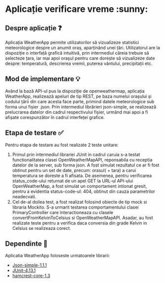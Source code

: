 <h1>Aplicație verificare vreme :sunny: </h1>

## Despre aplicație :question:

Aplicația WeatherApp permite utilizatorilor să vizualizeze statistici meteorologice despre un anumit oraș, aparținând unei țări. Utilizatorul are la dispoziție o interfață grafică intuitivă, prin intermediul căreia trebuie să selecteze țara, iar mai apoi orașul pentru care dorește să vizualizeze date despre: temperatură, descrierea vremii, puterea vântului, precipitații etc.

## Mod de implementare :bulb:

Având la bază API-ul pus la dispoziție de openweathermap, aplicația WeatherApp, realizează apeluri de tip REST, pe baza numelui orașului și codului țării din care acesta face parte, primind datele meteorologice sub forma unui fișier .json. Prin intermediul librărieri json-simple, se realizează prelucrarea datelor din cadrul respectivului fișier, urmând mai apoi a fi afișate corespunzător în cadrul interfeței grafice.

## Etapa de testare :white_check_mark:

Pentru etapa de testare au fost realizate 2 teste unitare: 
<ol>
  <li> Primul prin intermediul librariei JUnit in cadrul caruia s-a testat functionalitatea clasei OpenWeatherMapAPI, reponsabila cu receptia datelor de la server, sub forma json. A fost simulat rezultatul ce ar fi fost obtinut pentru un set de date, precum: orasul( + tara) a carui temperatura se doreste a fi afisata. 
De asemenea, pentru verificarea status_code-ului returnat de un apel GET la URL-ul API-ului OpenWeatherMap, a fost simulat un comportament intionat gresit, pentru a evidentia status-code-ul: 404, obtinut din cauza parametrilor neadecvati.</li>
  <li> Cel de-al doilea test, a fost realizat folosind obiecte de tip mock si libraria Mockito. S-a urmarit testarea comportamentului clasei PrimaryController care interactioneaza cu clasele convertFromKelvinToCelsius si OpenWeatherMapAPI. Asadar, au fost realizate teste pentru a verifica daca conversia din grade Kelvin in Celsius se realizeaza corect.</li>
</ol>

## Dependinte :red_circle:

Aplicatia WeatherApp foloseste urmatoarele librarii:

- [Json-simple-1.1.1][1]
- [JUnit-4.13.1][2]
- [hamcrest-core-1.3][3]

[1]: https://code.google.com/archive/p/json-simple/downloads
[2]: https://search.maven.org/search?q=g:junit%20AND%20a:junit
[3]: https://search.maven.org/artifact/org.hamcrest/hamcrest-core/1.3/jar

